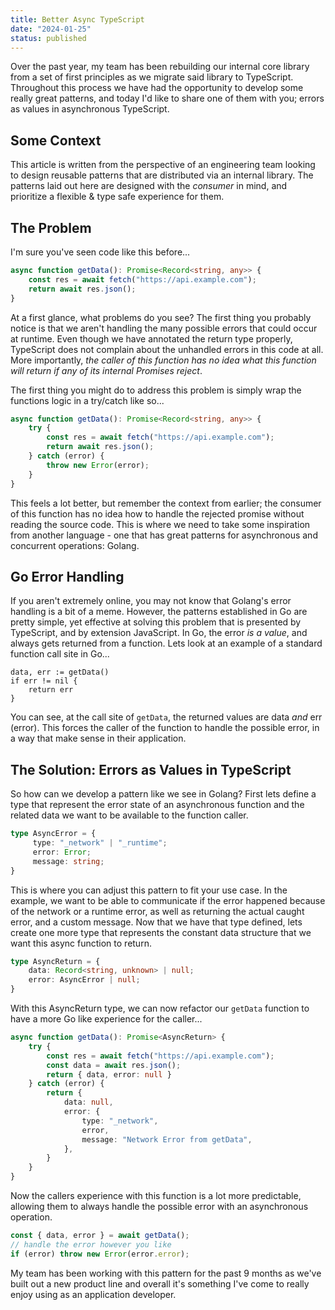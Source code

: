 ```yaml
---
title: Better Async TypeScript 
date: "2024-01-25"
status: published
---
```


Over the past year, my team has been rebuilding our internal core library from a set of first principles as we migrate said library to TypeScript. Throughout this process we have had the opportunity to develop some really great patterns, and today I'd like to share one of them with you; errors as values in asynchronous TypeScript.

## Some Context

This article is written from the perspective of an engineering team looking to design reusable patterns that are distributed via an internal library. The patterns laid out here are designed with the _consumer_ in mind, and prioritize a flexible & type safe experience for them.

## The Problem

I'm sure you've seen code like this before...

```typescript
async function getData(): Promise<Record<string, any>> {
    const res = await fetch("https://api.example.com");
    return await res.json();
}
```

At a first glance, what problems do you see? The first thing you probably notice is that we aren't handling the many possible errors that could occur at runtime. Even though we have annotated the return type properly, TypeScript does not complain about the unhandled errors in this code at all. More importantly, _the caller of this function has no idea what this function will return if any of its internal Promises reject_. 

The first thing you might do to address this problem is simply wrap the functions logic in a try/catch like so...

```typescript
async function getData(): Promise<Record<string, any>> {
    try {
        const res = await fetch("https://api.example.com");
        return await res.json();
    } catch (error) {
        throw new Error(error);
    }
}
```

This feels a lot better, but remember the context from earlier; the consumer of this function has no idea how to handle the rejected promise without reading the source code. This is where we need to take some inspiration from another language - one that has great patterns for asynchronous and concurrent operations: Golang.

## Go Error Handling

If you aren't extremely online, you may not know that Golang's error handling is a bit of a meme. However, the patterns established in Go are pretty simple, yet effective at solving this problem that is presented by TypeScript, and by extension JavaScript. In Go, the error _is a value_, and always gets returned from a function. Lets look at an example of a standard function call site in Go...

```golang
data, err := getData()
if err != nil {
    return err
}

```

You can see, at the call site of `getData`, the returned values are data _and_ err (error). This forces the caller of the function to handle the possible error, in a way that make sense in their application.

## The Solution: Errors as Values in TypeScript

So how can we develop a pattern like we see in Golang? First lets define a type that represent the error state of an asynchronous function and the related data we want to be available to the function caller. 

```typescript
type AsyncError = {
     type: "_network" | "_runtime";
     error: Error;
     message: string;
}
```

This is where you can adjust this pattern to fit your use case. In the example, we want to be able to communicate if the error happened because of the network or a runtime error, as well as returning the actual caught error, and a custom message. Now that we have that type defined, lets create one more type that represents the constant data structure that we want this async function to return.

```typescript
type AsyncReturn = {
    data: Record<string, unknown> | null;
    error: AsyncError | null;
}
```
With this AsyncReturn type, we can now refactor our `getData` function to have a more Go like experience for the caller...

```typescript
async function getData(): Promise<AsyncReturn> {
    try {
        const res = await fetch("https://api.example.com");
        const data = await res.json();
        return { data, error: null }
    } catch (error) {
        return { 
            data: null, 
            error: {
                type: "_network",
                error,
                message: "Network Error from getData",
            },
        }
    }
}
```

Now the callers experience with this function is a lot more predictable, allowing them to always handle the possible error with an asynchronous operation.

```typescript
const { data, error } = await getData();
// handle the error however you like
if (error) throw new Error(error.error);
```

My team has been working with this pattern for the past 9 months as we've built out a new product line and overall it's something I've come to really enjoy using as an application developer.

